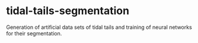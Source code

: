 # tidal-tails-segmentation
Generation of artificial data sets of tidal tails and training of neural networks for their segmentation.
